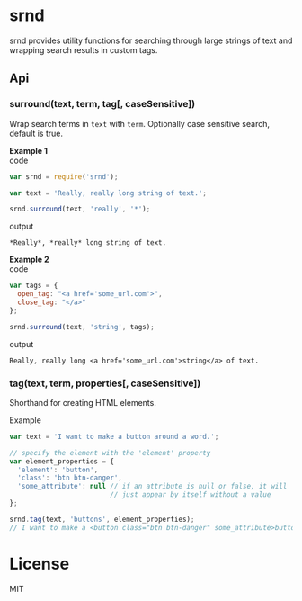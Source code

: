 # srnd

srnd provides utility functions for searching through large strings of text and wrapping search results in custom tags.

## Api

### surround(text, term, tag[, caseSensitive])
Wrap search terms in `text` with `term`. Optionally case sensitive search, default is true.

**Example 1**  
code
```javascript
var srnd = require('srnd');

var text = 'Really, really long string of text.';

srnd.surround(text, 'really', '*');
```
output
```
*Really*, *really* long string of text.
```
**Example 2**  
code
```javascript
var tags = {
  open_tag: "<a href='some_url.com'>",
  close_tag: "</a>"
};

srnd.surround(text, 'string', tags);
```
output
```
Really, really long <a href='some_url.com'>string</a> of text.
```

### tag(text, term, properties[, caseSensitive])

Shorthand for creating HTML elements.

Example
```javascript
var text = 'I want to make a button around a word.';

// specify the element with the 'element' property
var element_properties = {
  'element': 'button',
  'class': 'btn btn-danger',
  'some_attribute': null // if an attribute is null or false, it will
                         // just appear by itself without a value
};

srnd.tag(text, 'buttons', element_properties);
// I want to make a <button class="btn btn-danger" some_attribute>button</button> around a word.
```

# License
MIT
